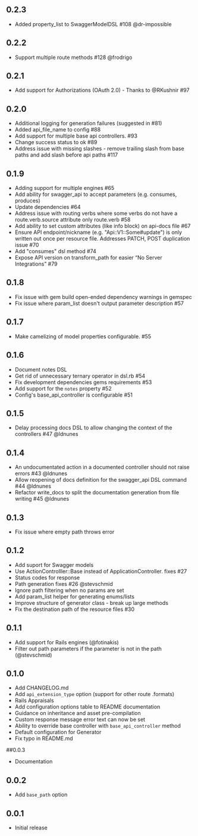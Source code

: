 ## 0.2.3

- Added property_list to SwaggerModelDSL #108 @dr-impossible

## 0.2.2

- Support multiple route methods #128 @frodrigo

## 0.2.1

- Add support for Authorizations (OAuth 2.0) - Thanks to @RKushnir #97

## 0.2.0

- Additional logging for generation failures (suggested in #81)
- Added api_file_name to config #88
- Add support for multiple base api controllers. #93
- Change success status to ok #89
- Address issue with missing slashes - remove trailing slash from base paths and add slash before api paths #117

## 0.1.9

- Adding support for multiple engines #65
- Add ability for swagger_api to accept parameters (e.g. consumes, produces)
- Update dependencies #64
- Address issue with routing verbs where some verbs do not have a route.verb.source attribute only route.verb #58
- Add ability to set custom attributes (like info block) on api-docs file #67
- Ensure API endpoint/nickname (e.g. "Api::V1::Some#update") is only written out once per resource file. Addresses PATCH, POST duplication issue #70
- Add "consumes" dsl method #74
- Expose API version on transform_path for easier “No Server Integrations” #79

## 0.1.8

- Fix issue with gem build open-ended dependency warnings in gemspec
- Fix issue where param_list doesn't output parameter description #57

## 0.1.7

- Make camelizing of model properties configurable. #55

## 0.1.6

- Document notes DSL
- Get rid of unnecessary ternary operator in dsl.rb #54
- Fix development dependencies gems requirements #53
- Add support for the `notes` property #52
- Config's base_api_controller is configurable #51

## 0.1.5
- Delay processing docs DSL to allow changing the context of the controllers #47 @ldnunes

## 0.1.4
- An undocumentated action in a documented controller should not raise errors #43 @ldnunes
- Allow reopening of docs definition for the swagger_api DSL command #44 @ldnunes
- Refactor write_docs to split the documentation generation from file writing #45 @ldnunes

## 0.1.3
- Fix issue where empty path throws error

## 0.1.2
- Add suport for Swagger models
- Use ActionControlller::Base instead of ApplicationController. fixes #27
- Status codes for response
- Path generation fixes #26 @stevschmid
- Ignore path filtering when no params are set
- Add param_list helper for generating enums/lists
- Improve structure of generator class - break up large methods
- Fix the destination path of the resource files #30

## 0.1.1
- Add support for Rails engines (@fotinakis)
- Filter out path parameters if the parameter is not in the path (@stevschmid)

## 0.1.0

- Add CHANGELOG.md
- Add `api_extension_type` option (support for other route .formats)
- Rails Appraisals
- Add configuration options table to README documentation
- Guidance on inheritance and asset pre-compilation
- Custom response message error text can now be set
- Ability to override base controller with `base_api_controller` method
- Default configuration for Generator
- Fix typo in README.md

##0.0.3

- Documentation 

## 0.0.2 

- Add `base_path` option

## 0.0.1 

- Initial release